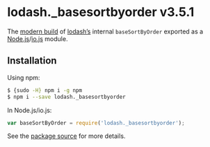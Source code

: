 # lodash._basesortbyorder v3.5.1

The [modern build](https://github.com/lodash/lodash/wiki/Build-Differences) of [lodash’s](https://lodash.com/) internal `baseSortByOrder` exported as a [Node.js](http://nodejs.org/)/[io.js](https://iojs.org/) module.

## Installation

Using npm:

```bash
$ {sudo -H} npm i -g npm
$ npm i --save lodash._basesortbyorder
```

In Node.js/io.js:

```js
var baseSortByOrder = require('lodash._basesortbyorder');
```

See the [package source](https://github.com/lodash/lodash/blob/3.5.1-npm-packages/lodash._basesortbyorder) for more details.
